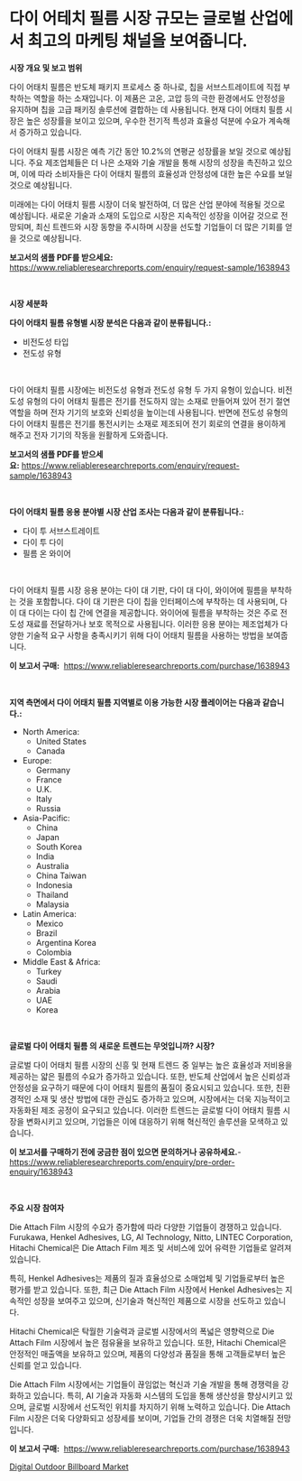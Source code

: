<p><h1>다이 어테치 필름 시장 규모는 글로벌 산업에서 최고의 마케팅 채널을 보여줍니다.</h1></p><p><strong>시장 개요 및 보고 범위</strong></p>
<p><p>다이 어태치 필름은 반도체 패키지 프로세스 중 하나로, 칩을 서브스트레이트에 직접 부착하는 역할을 하는 소재입니다. 이 제품은 고온, 고압 등의 극한 환경에서도 안정성을 유지하며 칩을 고급 패키징 솔루션에 결합하는 데 사용됩니다. 현재 다이 어태치 필름 시장은 높은 성장률을 보이고 있으며, 우수한 전기적 특성과 효율성 덕분에 수요가 계속해서 증가하고 있습니다. </p><p>다이 어태치 필름 시장은 예측 기간 동안 10.2%의 연평균 성장률을 보일 것으로 예상됩니다. 주요 제조업체들은 더 나은 소재와 기술 개발을 통해 시장의 성장을 촉진하고 있으며, 이에 따라 소비자들은 다이 어태치 필름의 효율성과 안정성에 대한 높은 수요를 보일 것으로 예상됩니다. </p><p>미래에는 다이 어태치 필름 시장이 더욱 발전하여, 더 많은 산업 분야에 적용될 것으로 예상됩니다. 새로운 기술과 소재의 도입으로 시장은 지속적인 성장을 이어갈 것으로 전망되며, 최신 트렌드와 시장 동향을 주시하며 시장을 선도할 기업들이 더 많은 기회를 얻을 것으로 예상됩니다.</p></p>
<p><strong>보고서의 샘플 PDF를 받으세요:</strong> <a href="https://www.reliableresearchreports.com/enquiry/request-sample/1638943">https://www.reliableresearchreports.com/enquiry/request-sample/1638943</a></p>
<p>&nbsp;</p>
<p><strong>시장 세분화</strong></p>
<p><strong>다이 어태치 필름 유형별 시장 분석은 다음과 같이 분류됩니다.:</strong></p>
<p><ul><li>비전도성 타입</li><li>전도성 유형</li></ul></p>
<p>&nbsp;</p>
<p><p>다이 어태치 필름 시장에는 비전도성 유형과 전도성 유형 두 가지 유형이 있습니다. 비전도성 유형의 다이 어태치 필름은 전기를 전도하지 않는 소재로 만들어져 있어 전기 절연 역할을 하며 전자 기기의 보호와 신뢰성을 높이는데 사용됩니다. 반면에 전도성 유형의 다이 어태치 필름은 전기를 통전시키는 소재로 제조되어 전기 회로의 연결을 용이하게 해주고 전자 기기의 작동을 원활하게 도와줍니다.</p></p>
<p><strong>보고서의 샘플 PDF를 받으세요:</strong>&nbsp;<a href="https://www.reliableresearchreports.com/enquiry/request-sample/1638943">https://www.reliableresearchreports.com/enquiry/request-sample/1638943</a></p>
<p>&nbsp;</p>
<p><strong> 다이 어태치 필름 응용 분야별 시장 산업 조사는 다음과 같이 분류됩니다.:</strong></p>
<p><ul><li>다이 투 서브스트레이트</li><li>다이 투 다이</li><li>필름 온 와이어</li></ul></p>
<p>&nbsp;</p>
<p><p>다이 어태치 필름 시장 응용 분야는 다이 대 기판, 다이 대 다이, 와이어에 필름을 부착하는 것을 포함합니다. 다이 대 기판은 다이 칩을 인터페이스에 부착하는 데 사용되며, 다이 대 다이는 다이 칩 간에 연결을 제공합니다. 와이어에 필름을 부착하는 것은 주로 전도성 재료를 전달하거나 보호 목적으로 사용됩니다. 이러한 응용 분야는 제조업체가 다양한 기술적 요구 사항을 충족시키기 위해 다이 어태치 필름을 사용하는 방법을 보여줍니다.</p></p>
<p><strong>이 보고서 구매:</strong>&nbsp; <a href="https://www.reliableresearchreports.com/purchase/1638943">https://www.reliableresearchreports.com/purchase/1638943</a></p>
<p>&nbsp;</p>
<p><strong>지역 측면에서 다이 어태치 필름 지역별로 이용 가능한 시장 플레이어는 다음과 같습니다.:</strong></p>
<p><ul>
    <li>
        North America:
        <ul>
            <li>United States</li>
            <li>Canada</li>
        </ul>
    </li>
    <li>
        Europe:
        <ul>
            <li>Germany</li>
            <li>France</li>
            <li>U.K.</li>
            <li>Italy</li>
            <li>Russia</li>
        </ul>
    </li>
    <li>
        Asia-Pacific:
        <ul>
            <li>China</li>
            <li>Japan</li>
            <li>South Korea</li>
            <li>India</li>
            <li>Australia</li>
            <li>China Taiwan</li>
            <li>Indonesia</li>
            <li>Thailand</li>
            <li>Malaysia</li>
        </ul>
    </li>
    <li>
        Latin America:
        <ul>
            <li>Mexico</li>
            <li>Brazil</li>
            <li>Argentina Korea</li>
            <li>Colombia</li>
        </ul>
    </li>
    <li>
        Middle East & Africa:
        <ul>
            <li>Turkey</li>
            <li>Saudi</li>
            <li>Arabia</li>
            <li>UAE</li>
            <li>Korea</li>
        </ul>
    </li>
    </ul></p>
<p>&nbsp;</p>
<p><strong>글로벌 다이 어태치 필름 의 새로운 트렌드는 무엇입니까? 시장?</strong></p>
<p><p>글로벌 다이 어태치 필름 시장의 신흥 및 현재 트렌드 중 일부는 높은 효율성과 저비용을 제공하는 얇은 필름의 수요가 증가하고 있습니다. 또한, 반도체 산업에서 높은 신뢰성과 안정성을 요구하기 때문에 다이 어태치 필름의 품질이 중요시되고 있습니다. 또한, 친환경적인 소재 및 생산 방법에 대한 관심도 증가하고 있으며, 시장에서는 더욱 지능적이고 자동화된 제조 공정이 요구되고 있습니다. 이러한 트렌드는 글로벌 다이 어태치 필름 시장을 변화시키고 있으며, 기업들은 이에 대응하기 위해 혁신적인 솔루션을 모색하고 있습니다.</p></p>
<p><strong>이 보고서를 구매하기 전에 궁금한 점이 있으면 문의하거나 공유하세요.</strong>- <a href="https://www.reliableresearchreports.com/enquiry/pre-order-enquiry/1638943">https://www.reliableresearchreports.com/enquiry/pre-order-enquiry/1638943</a></p>
<p>&nbsp;</p>
<p><strong>주요 시장 참여자</strong></p>
<p><p>Die Attach Film 시장의 수요가 증가함에 따라 다양한 기업들이 경쟁하고 있습니다. Furukawa, Henkel Adhesives, LG, AI Technology, Nitto, LINTEC Corporation, Hitachi Chemical은 Die Attach Film 제조 및 서비스에 있어 유력한 기업들로 알려져 있습니다.</p><p>특히, Henkel Adhesives는 제품의 질과 효율성으로 소매업체 및 기업들로부터 높은 평가를 받고 있습니다. 또한, 최근 Die Attach Film 시장에서 Henkel Adhesives는 지속적인 성장을 보여주고 있으며, 신기술과 혁신적인 제품으로 시장을 선도하고 있습니다.</p><p>Hitachi Chemical은 탁월한 기술력과 글로벌 시장에서의 폭넓은 영향력으로 Die Attach Film 시장에서 높은 점유율을 보유하고 있습니다. 또한, Hitachi Chemical은 안정적인 매출액을 보유하고 있으며, 제품의 다양성과 품질을 통해 고객들로부터 높은 신뢰를 얻고 있습니다.</p><p>Die Attach Film 시장에서는 기업들이 끊임없는 혁신과 기술 개발을 통해 경쟁력을 강화하고 있습니다. 특히, AI 기술과 자동화 시스템의 도입을 통해 생산성을 향상시키고 있으며, 글로벌 시장에서 선도적인 위치를 차지하기 위해 노력하고 있습니다. Die Attach Film 시장은 더욱 다양화되고 성장세를 보이며, 기업들 간의 경쟁은 더욱 치열해질 전망입니다.</p></p>
<p><strong>이 보고서 구매:</strong>&nbsp;&nbsp;<a href="https://www.reliableresearchreports.com/purchase/1638943">https://www.reliableresearchreports.com/purchase/1638943</a></p>
<p><p><a href="https://github.com/RichRobinson5/Market-Research-Report-List-4/blob/main/digital-outdoor-billboard-market.md">Digital Outdoor Billboard Market</a></p></p>

